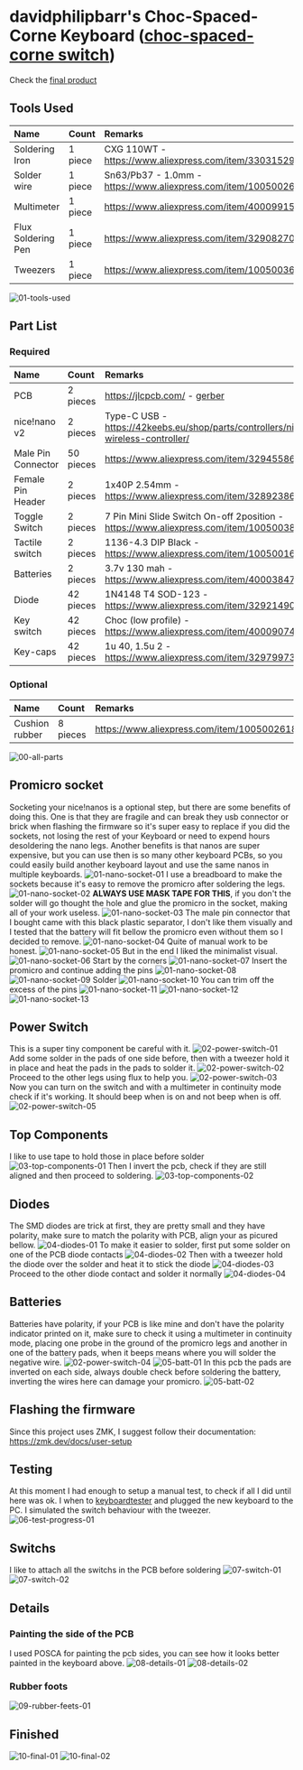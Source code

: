 # davidphilipbarr's Choc-Spaced-Corne Keyboard ([choc-spaced-corne switch](https://github.com/davidphilipbarr/Choc-Spaced-Corne/tree/main/chocorne-switch))

Check the [final product](#finished)  

## Tools Used

| Name | Count | Remarks |
|:-|:-|:-|
| Soldering Iron | 1 piece | CXG 110WT - https://www.aliexpress.com/item/33031529555.html |
| Solder wire | 1 piece | Sn63/Pb37 - 1.0mm - https://www.aliexpress.com/item/1005002646781061.html |
| Multimeter | 1 piece | https://www.aliexpress.com/item/4000991575808.html |
| Flux Soldering Pen | 1 piece | https://www.aliexpress.com/item/32908270559.html |
| Tweezers | 1 piece | https://www.aliexpress.com/item/1005003632772720.html |

![01-tools-used](/crkbd-choco-v2.1.0/01-tools-used.png)

## Part List

### Required

| Name | Count | Remarks |
|:-|:-|:-|
| PCB | 2 pieces | https://jlcpcb.com/ - [gerber](https://github.com/davidphilipbarr/Choc-Spaced-Corne/blob/main/chocorne-switch/ccs_gerber.zip) |
| nice!nano v2 | 2 pieces | Type-C USB - https://42keebs.eu/shop/parts/controllers/nice-nano-v2-wireless-controller/ |
| Male Pin Connector | 50 pieces | https://www.aliexpress.com/item/32945586364.html |
| Female Pin Header | 2 pieces | 1x40P 2.54mm - https://www.aliexpress.com/item/32892386779.html |
| Toggle Switch | 2 pieces | 7 Pin Mini Slide Switch On-off 2position - https://www.aliexpress.com/item/1005003829889015.html |
| Tactile switch | 2 pieces | 1136-4.3 DIP Black - https://www.aliexpress.com/item/1005001629184984.html |
| Batteries | 2 pieces | 3.7v 130 mah - https://www.aliexpress.com/item/4000384787808.html |
| Diode | 42 pieces | 1N4148 T4 SOD-123 - https://www.aliexpress.com/item/32921490945.html |
| Key switch | 42 pieces | Choc (low profile) - https://www.aliexpress.com/item/4000907409650.html |
| Key-caps | 42 pieces | 1u 40, 1.5u 2 - https://www.aliexpress.com/item/32979973961.html |

### Optional

| Name | Count | Remarks |
|:-|:-|:-|
| Cushion rubber | 8 pieces | https://www.aliexpress.com/item/1005002618681200.html |

![00-all-parts        ](/crkbd-choc-spaced-switch/00-all-parts.jpg)

## Promicro socket
Socketing your nice!nanos is a optional step, but there are some benefits of doing this.
One is that they are fragile and can break they usb connector or brick when flashing the firmware
so it's super easy to replace if you did the sockets, not losing the rest of your Keyboard
or need to expend hours desoldering the nano legs.
Another benefits is that nanos are super expensive, but you can use then is so many other
keyboard PCBs, so you could easily build another keyboard layout and use the same 
nanos in multiple keyboards.
![01-nano-socket-01](/crkbd-choc-spaced-switch/01-nano-socket-01.jpg)
I use a breadboard to make the sockets because it's easy to remove the promicro
after soldering the legs.
![01-nano-socket-02](/crkbd-choc-spaced-switch/01-nano-socket-02.jpg)
**ALWAYS USE MASK TAPE FOR THIS**, if you don't the solder will go thought the hole
and glue the promicro in the socket, making all of your work useless.
![01-nano-socket-03](/crkbd-choc-spaced-switch/01-nano-socket-03.jpg)
The male pin connector that I bought came with this black plastic separator, I don't like them
visually and I tested that the battery will fit bellow the promicro even without them
so I decided to remove.
![01-nano-socket-04](/crkbd-choc-spaced-switch/01-nano-socket-04.jpg)
Quite of manual work to be honest.
![01-nano-socket-05](/crkbd-choc-spaced-switch/01-nano-socket-05.jpg)
But in the end I liked the minimalist visual.
![01-nano-socket-06](/crkbd-choc-spaced-switch/01-nano-socket-06.jpg)
Start by the corners
![01-nano-socket-07](/crkbd-choc-spaced-switch/01-nano-socket-07.jpg)
Insert the promicro and continue adding the pins
![01-nano-socket-08](/crkbd-choc-spaced-switch/01-nano-socket-08.jpg)
![01-nano-socket-09](/crkbd-choc-spaced-switch/01-nano-socket-09.jpg)
Solder
![01-nano-socket-10](/crkbd-choc-spaced-switch/01-nano-socket-10.jpg)
You can trim off the excess of the pins
![01-nano-socket-11](/crkbd-choc-spaced-switch/01-nano-socket-11.jpg)
![01-nano-socket-12](/crkbd-choc-spaced-switch/01-nano-socket-12.jpg)
![01-nano-socket-13](/crkbd-choc-spaced-switch/01-nano-socket-13.jpg)

## Power Switch
This is a super tiny component be careful with it.
![02-power-switch-01](/crkbd-choc-spaced-switch/02-power-switch-01.jpg)
Add some solder in the pads of one side before, then with a tweezer hold it in
place and heat the pads in the pads to solder it.
![02-power-switch-02](/crkbd-choc-spaced-switch/02-power-switch-02.jpg)
Proceed to the other legs using flux to help you.
![02-power-switch-03](/crkbd-choc-spaced-switch/02-power-switch-03.jpg)
Now you can turn on the switch and with a multimeter in continuity mode check if it's working.
It should beep when is on and not beep when is off.
![02-power-switch-05](/crkbd-choc-spaced-switch/02-power-switch-05.jpg)

## Top Components
I like to use tape to hold those in place before solder
![03-top-components-01](/crkbd-choc-spaced-switch/03-top-components-01.jpg)
Then I invert the pcb, check if they are still aligned and then proceed to soldering.
![03-top-components-02](/crkbd-choc-spaced-switch/03-top-components-02.jpg)

## Diodes
The SMD diodes are trick at first, they are pretty small and they have polarity, make sure to match the polarity with PCB, align your as picured bellow.
![04-diodes-01](/crkbd-choc-spaced-switch/04-diodes-01.jpg)
To make it easier to solder, first put some solder on one of the PCB diode contacts
![04-diodes-02](/crkbd-choc-spaced-switch/04-diodes-02.jpg)
Then with a tweezer hold the diode over the solder and heat it to stick the diode
![04-diodes-03](/crkbd-choc-spaced-switch/04-diodes-03.jpg)
Proceed to the other diode contact and solder it normally
![04-diodes-04](/crkbd-choc-spaced-switch/04-diodes-04.jpg)

## Batteries
Batteries have polarity, if your PCB is like mine and don't have the polarity indicator printed on it,
make sure to check it using a multimeter in continuity mode, placing one probe in the ground
of the promicro legs and another in one of the battery pads,
when it beeps means where you will solder the negative wire.
![02-power-switch-04](/crkbd-choc-spaced-switch/02-power-switch-04.jpg)
![05-batt-01](/crkbd-choc-spaced-switch/05-batt-01.jpg)
In this pcb the pads are inverted on each side, always double check before soldering the battery,
inverting the wires here can damage your promicro.
![05-batt-02](/crkbd-choc-spaced-switch/05-batt-02.jpg)

## Flashing the firmware
Since this project uses ZMK, I suggest follow their documentation:
https://zmk.dev/docs/user-setup

## Testing
At this moment I had enough to setup a manual test, to check if all I did until here was ok.
I when to [keyboardtester](https://www.keyboardtester.com) and plugged the new keyboard to the PC.
I simulated the switch behaviour with the tweezer.
![06-test-progress-01](/crkbd-choc-spaced-switch/06-test-progress-01.jpg)

## Switchs
I like to attach all the switchs in the PCB before soldering
![07-switch-01](/crkbd-choc-spaced-switch/07-switch-01.jpg)
![07-switch-02](/crkbd-choc-spaced-switch/07-switch-02.jpg)

## Details

### Painting the side of the PCB
I used POSCA for painting the pcb sides, you can see how it looks better painted in the keyboard above.
![08-details-01](/crkbd-choc-spaced-switch/08-details-01.jpg)
![08-details-02](/crkbd-choc-spaced-switch/08-details-02.jpg)

### Rubber foots
![09-rubber-feets-01](/crkbd-choc-spaced-switch/09-rubber-feets-01.jpg)

## Finished
![10-final-01](/crkbd-choc-spaced-switch/10-final-01.jpg)
![10-final-02](/crkbd-choc-spaced-switch/10-final-02.jpg)
